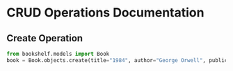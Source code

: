# CRUD Operations Documentation

## Create Operation
```python
from bookshelf.models import Book
book = Book.objects.create(title="1984", author="George Orwell", publication_year=1949)
